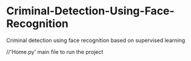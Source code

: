 # Criminal-Detection-Using-Face-Recognition
Criminal detection using face recognition based on supervised learning


//'Home.py' main file to run the project
